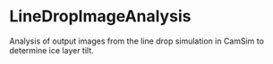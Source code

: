 # LineDropImageAnalysis
Analysis of output images from the line drop simulation in CamSim to determine ice layer tilt.
